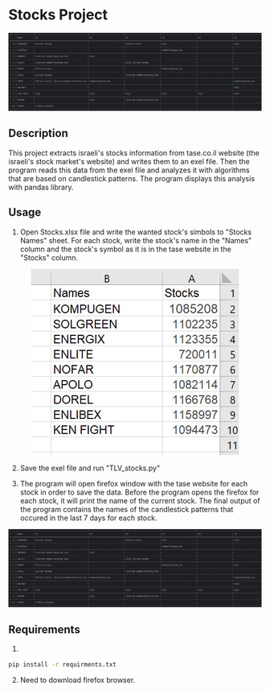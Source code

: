 # Stocks Project
<p align="center">
  <img src="images/output.jpg" alt="Output">
</p>

## Description
This project extracts israeli's stocks information from tase.co.il 
website (the israeli's stock market's website) and writes them to an exel file.
Then the program reads this data from the exel file and analyzes it with algorithms
that are based on candlestick patterns.
The program displays this analysis with pandas library.

## Usage
1. Open Stocks.xlsx file and write the wanted stock's simbols to "Stocks Names" 
sheet. For each stock, write the stock's name in the "Names" column and the stock's
symbol as it is in the tase website in the "Stocks" column.

<p align="center">
  <img src="images/stocks_excel.jpg" alt="Output">
</p>

2. Save the exel file and run "TLV_stocks.py"

3. The program will open firefox window with the tase website for each stock 
in order to save the data. Before the program opens the firefox for each stock, it will print
the name of the current stock. The final output of the program contains the names of the 
candlestick patterns that occured in the last 7 days for each stock.

<p align="center">
  <img src="images/output.jpg" alt="Output">
</p>

## Requirements
1. 
```bash
pip install -r requirments.txt
```
2. Need to download firefox browser.
